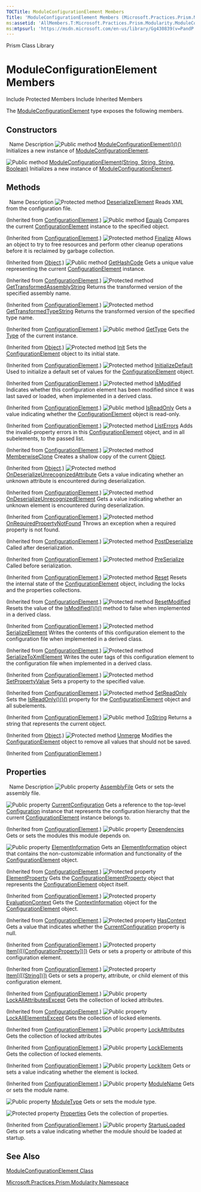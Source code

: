 ```yaml
---
TOCTitle: ModuleConfigurationElement Members
Title: 'ModuleConfigurationElement Members (Microsoft.Practices.Prism.Modularity)'
ms:assetid: 'AllMembers.T:Microsoft.Practices.Prism.Modularity.ModuleConfigurationElement'
ms:mtpsurl: 'https://msdn.microsoft.com/en-us/library/Gg430839(v=PandP.50)'
---
```


Prism Class Library

ModuleConfigurationElement Members
==================================

Include Protected Members
Include Inherited Members

The [ModuleConfigurationElement](https://msdn.microsoft.com/t:microsoft.practices.prism.modularity.moduleconfigurationelement) type exposes the following members.

Constructors
------------

<span id="constructorTableToggle"></span>
 
Name
Description
![](https://msdn.microsoft.com/en-us/Gg430839.pubmethod(en-us,PandP.50).gif "Public method")
[ModuleConfigurationElement()()()](https://msdn.microsoft.com/m:microsoft.practices.prism.modularity.moduleconfigurationelement.)
Initializes a new instance of [ModuleConfigurationElement](https://msdn.microsoft.com/t:microsoft.practices.prism.modularity.moduleconfigurationelement).

![](https://msdn.microsoft.com/en-us/Gg430839.pubmethod(en-us,PandP.50).gif "Public method")
[ModuleConfigurationElement(String, String, String, Boolean)](https://msdn.microsoft.com/m:microsoft.practices.prism.modularity.moduleconfigurationelement.)
Initializes a new instance of [ModuleConfigurationElement](https://msdn.microsoft.com/t:microsoft.practices.prism.modularity.moduleconfigurationelement).

Methods
-------

<span id="methodTableToggle"></span>
 
Name
Description
![](https://msdn.microsoft.com/en-us/Gg430839.protmethod(en-us,PandP.50).gif "Protected method")
[DeserializeElement](http://msdn2.microsoft.com/en-us/library/ms134126)
Reads XML from the configuration file.

(Inherited from [ConfigurationElement](http://msdn2.microsoft.com/en-us/library/kyx77cz3).)
![](https://msdn.microsoft.com/en-us/Gg430839.pubmethod(en-us,PandP.50).gif "Public method")
[Equals](http://msdn2.microsoft.com/en-us/library/cy9e8hzc)
Compares the current [ConfigurationElement](http://msdn2.microsoft.com/en-us/library/kyx77cz3) instance to the specified object.

(Inherited from [ConfigurationElement](http://msdn2.microsoft.com/en-us/library/kyx77cz3).)
![](https://msdn.microsoft.com/en-us/Gg430839.protmethod(en-us,PandP.50).gif "Protected method")
[Finalize](http://msdn2.microsoft.com/en-us/library/4k87zsw7)
Allows an object to try to free resources and perform other cleanup operations before it is reclaimed by garbage collection.

(Inherited from [Object](http://msdn2.microsoft.com/en-us/library/e5kfa45b).)
![](https://msdn.microsoft.com/en-us/Gg430839.pubmethod(en-us,PandP.50).gif "Public method")
[GetHashCode](http://msdn2.microsoft.com/en-us/library/x2t3yh5a)
Gets a unique value representing the current [ConfigurationElement](http://msdn2.microsoft.com/en-us/library/kyx77cz3) instance.

(Inherited from [ConfigurationElement](http://msdn2.microsoft.com/en-us/library/kyx77cz3).)
![](https://msdn.microsoft.com/en-us/Gg430839.protmethod(en-us,PandP.50).gif "Protected method")
[GetTransformedAssemblyString](http://msdn2.microsoft.com/en-us/library/dd642109)
Returns the transformed version of the specified assembly name.

(Inherited from [ConfigurationElement](http://msdn2.microsoft.com/en-us/library/kyx77cz3).)
![](https://msdn.microsoft.com/en-us/Gg430839.protmethod(en-us,PandP.50).gif "Protected method")
[GetTransformedTypeString](http://msdn2.microsoft.com/en-us/library/dd642039)
Returns the transformed version of the specified type name.

(Inherited from [ConfigurationElement](http://msdn2.microsoft.com/en-us/library/kyx77cz3).)
![](https://msdn.microsoft.com/en-us/Gg430839.pubmethod(en-us,PandP.50).gif "Public method")
[GetType](http://msdn2.microsoft.com/en-us/library/dfwy45w9)
Gets the [Type](http://msdn2.microsoft.com/en-us/library/42892f65) of the current instance.

(Inherited from [Object](http://msdn2.microsoft.com/en-us/library/e5kfa45b).)
![](https://msdn.microsoft.com/en-us/Gg430839.protmethod(en-us,PandP.50).gif "Protected method")
[Init](http://msdn2.microsoft.com/en-us/library/ms134128)
Sets the [ConfigurationElement](http://msdn2.microsoft.com/en-us/library/kyx77cz3) object to its initial state.

(Inherited from [ConfigurationElement](http://msdn2.microsoft.com/en-us/library/kyx77cz3).)
![](https://msdn.microsoft.com/en-us/Gg430839.protmethod(en-us,PandP.50).gif "Protected method")
[InitializeDefault](http://msdn2.microsoft.com/en-us/library/9kaww10k)
Used to initialize a default set of values for the [ConfigurationElement](http://msdn2.microsoft.com/en-us/library/kyx77cz3) object.

(Inherited from [ConfigurationElement](http://msdn2.microsoft.com/en-us/library/kyx77cz3).)
![](https://msdn.microsoft.com/en-us/Gg430839.protmethod(en-us,PandP.50).gif "Protected method")
[IsModified](http://msdn2.microsoft.com/en-us/library/cc19b3s9)
Indicates whether this configuration element has been modified since it was last saved or loaded, when implemented in a derived class.

(Inherited from [ConfigurationElement](http://msdn2.microsoft.com/en-us/library/kyx77cz3).)
![](https://msdn.microsoft.com/en-us/Gg430839.pubmethod(en-us,PandP.50).gif "Public method")
[IsReadOnly](http://msdn2.microsoft.com/en-us/library/ms134129)
Gets a value indicating whether the [ConfigurationElement](http://msdn2.microsoft.com/en-us/library/kyx77cz3) object is read-only.

(Inherited from [ConfigurationElement](http://msdn2.microsoft.com/en-us/library/kyx77cz3).)
![](https://msdn.microsoft.com/en-us/Gg430839.protmethod(en-us,PandP.50).gif "Protected method")
[ListErrors](http://msdn2.microsoft.com/en-us/library/ms134130)
Adds the invalid-property errors in this [ConfigurationElement](http://msdn2.microsoft.com/en-us/library/kyx77cz3) object, and in all subelements, to the passed list.

(Inherited from [ConfigurationElement](http://msdn2.microsoft.com/en-us/library/kyx77cz3).)
![](https://msdn.microsoft.com/en-us/Gg430839.protmethod(en-us,PandP.50).gif "Protected method")
[MemberwiseClone](http://msdn2.microsoft.com/en-us/library/57ctke0a)
Creates a shallow copy of the current [Object](http://msdn2.microsoft.com/en-us/library/e5kfa45b).

(Inherited from [Object](http://msdn2.microsoft.com/en-us/library/e5kfa45b).)
![](https://msdn.microsoft.com/en-us/Gg430839.protmethod(en-us,PandP.50).gif "Protected method")
[OnDeserializeUnrecognizedAttribute](http://msdn2.microsoft.com/en-us/library/ms134131)
Gets a value indicating whether an unknown attribute is encountered during deserialization.

(Inherited from [ConfigurationElement](http://msdn2.microsoft.com/en-us/library/kyx77cz3).)
![](https://msdn.microsoft.com/en-us/Gg430839.protmethod(en-us,PandP.50).gif "Protected method")
[OnDeserializeUnrecognizedElement](http://msdn2.microsoft.com/en-us/library/ms134132)
Gets a value indicating whether an unknown element is encountered during deserialization.

(Inherited from [ConfigurationElement](http://msdn2.microsoft.com/en-us/library/kyx77cz3).)
![](https://msdn.microsoft.com/en-us/Gg430839.protmethod(en-us,PandP.50).gif "Protected method")
[OnRequiredPropertyNotFound](http://msdn2.microsoft.com/en-us/library/ms134133)
Throws an exception when a required property is not found.

(Inherited from [ConfigurationElement](http://msdn2.microsoft.com/en-us/library/kyx77cz3).)
![](https://msdn.microsoft.com/en-us/Gg430839.protmethod(en-us,PandP.50).gif "Protected method")
[PostDeserialize](http://msdn2.microsoft.com/en-us/library/ms134134)
Called after deserialization.

(Inherited from [ConfigurationElement](http://msdn2.microsoft.com/en-us/library/kyx77cz3).)
![](https://msdn.microsoft.com/en-us/Gg430839.protmethod(en-us,PandP.50).gif "Protected method")
[PreSerialize](http://msdn2.microsoft.com/en-us/library/ms134135)
Called before serialization.

(Inherited from [ConfigurationElement](http://msdn2.microsoft.com/en-us/library/kyx77cz3).)
![](https://msdn.microsoft.com/en-us/Gg430839.protmethod(en-us,PandP.50).gif "Protected method")
[Reset](http://msdn2.microsoft.com/en-us/library/ms134136)
Resets the internal state of the [ConfigurationElement](http://msdn2.microsoft.com/en-us/library/kyx77cz3) object, including the locks and the properties collections.

(Inherited from [ConfigurationElement](http://msdn2.microsoft.com/en-us/library/kyx77cz3).)
![](https://msdn.microsoft.com/en-us/Gg430839.protmethod(en-us,PandP.50).gif "Protected method")
[ResetModified](http://msdn2.microsoft.com/en-us/library/47ezy87t)
Resets the value of the [IsModified()()()](http://msdn2.microsoft.com/en-us/library/cc19b3s9) method to false when implemented in a derived class.

(Inherited from [ConfigurationElement](http://msdn2.microsoft.com/en-us/library/kyx77cz3).)
![](https://msdn.microsoft.com/en-us/Gg430839.protmethod(en-us,PandP.50).gif "Protected method")
[SerializeElement](http://msdn2.microsoft.com/en-us/library/ms134137)
Writes the contents of this configuration element to the configuration file when implemented in a derived class.

(Inherited from [ConfigurationElement](http://msdn2.microsoft.com/en-us/library/kyx77cz3).)
![](https://msdn.microsoft.com/en-us/Gg430839.protmethod(en-us,PandP.50).gif "Protected method")
[SerializeToXmlElement](http://msdn2.microsoft.com/en-us/library/yxcx3y27)
Writes the outer tags of this configuration element to the configuration file when implemented in a derived class.

(Inherited from [ConfigurationElement](http://msdn2.microsoft.com/en-us/library/kyx77cz3).)
![](https://msdn.microsoft.com/en-us/Gg430839.protmethod(en-us,PandP.50).gif "Protected method")
[SetPropertyValue](http://msdn2.microsoft.com/en-us/library/ms224426)
Sets a property to the specified value.

(Inherited from [ConfigurationElement](http://msdn2.microsoft.com/en-us/library/kyx77cz3).)
![](https://msdn.microsoft.com/en-us/Gg430839.protmethod(en-us,PandP.50).gif "Protected method")
[SetReadOnly](http://msdn2.microsoft.com/en-us/library/ms134139)
Sets the [IsReadOnly()()()](http://msdn2.microsoft.com/en-us/library/ms134129) property for the [ConfigurationElement](http://msdn2.microsoft.com/en-us/library/kyx77cz3) object and all subelements.

(Inherited from [ConfigurationElement](http://msdn2.microsoft.com/en-us/library/kyx77cz3).)
![](https://msdn.microsoft.com/en-us/Gg430839.pubmethod(en-us,PandP.50).gif "Public method")
[ToString](http://msdn2.microsoft.com/en-us/library/7bxwbwt2)
Returns a string that represents the current object.

(Inherited from [Object](http://msdn2.microsoft.com/en-us/library/e5kfa45b).)
![](https://msdn.microsoft.com/en-us/Gg430839.protmethod(en-us,PandP.50).gif "Protected method")
[Unmerge](http://msdn2.microsoft.com/en-us/library/ms224427)
Modifies the [ConfigurationElement](http://msdn2.microsoft.com/en-us/library/kyx77cz3) object to remove all values that should not be saved.

(Inherited from [ConfigurationElement](http://msdn2.microsoft.com/en-us/library/kyx77cz3).)

Properties
----------

<span id="propertyTableToggle"></span>
 
Name
Description
![](https://msdn.microsoft.com/en-us/Gg430839.pubproperty(en-us,PandP.50).gif "Public property")
[AssemblyFile](https://msdn.microsoft.com/p:microsoft.practices.prism.modularity.moduleconfigurationelement.assemblyfile)
Gets or sets the assembly file.

![](https://msdn.microsoft.com/en-us/Gg430839.pubproperty(en-us,PandP.50).gif "Public property")
[CurrentConfiguration](http://msdn2.microsoft.com/en-us/library/dd412601)
Gets a reference to the top-level [Configuration](http://msdn2.microsoft.com/en-us/library/s7kc101z) instance that represents the configuration hierarchy that the current [ConfigurationElement](http://msdn2.microsoft.com/en-us/library/kyx77cz3) instance belongs to.

(Inherited from [ConfigurationElement](http://msdn2.microsoft.com/en-us/library/kyx77cz3).)
![](https://msdn.microsoft.com/en-us/Gg430839.pubproperty(en-us,PandP.50).gif "Public property")
[Dependencies](https://msdn.microsoft.com/p:microsoft.practices.prism.modularity.moduleconfigurationelement.dependencies)
Gets or sets the modules this module depends on.

![](https://msdn.microsoft.com/en-us/Gg430839.pubproperty(en-us,PandP.50).gif "Public property")
[ElementInformation](http://msdn2.microsoft.com/en-us/library/ms134142)
Gets an [ElementInformation](http://msdn2.microsoft.com/en-us/library/ms134413) object that contains the non-customizable information and functionality of the [ConfigurationElement](http://msdn2.microsoft.com/en-us/library/kyx77cz3) object.

(Inherited from [ConfigurationElement](http://msdn2.microsoft.com/en-us/library/kyx77cz3).)
![](https://msdn.microsoft.com/en-us/Gg430839.protproperty(en-us,PandP.50).gif "Protected property")
[ElementProperty](http://msdn2.microsoft.com/en-us/library/ms134143)
Gets the [ConfigurationElementProperty](http://msdn2.microsoft.com/en-us/library/ms134174) object that represents the [ConfigurationElement](http://msdn2.microsoft.com/en-us/library/kyx77cz3) object itself.

(Inherited from [ConfigurationElement](http://msdn2.microsoft.com/en-us/library/kyx77cz3).)
![](https://msdn.microsoft.com/en-us/Gg430839.protproperty(en-us,PandP.50).gif "Protected property")
[EvaluationContext](http://msdn2.microsoft.com/en-us/library/ms134144)
Gets the [ContextInformation](http://msdn2.microsoft.com/en-us/library/ms134368) object for the [ConfigurationElement](http://msdn2.microsoft.com/en-us/library/kyx77cz3) object.

(Inherited from [ConfigurationElement](http://msdn2.microsoft.com/en-us/library/kyx77cz3).)
![](https://msdn.microsoft.com/en-us/Gg430839.protproperty(en-us,PandP.50).gif "Protected property")
[HasContext](http://msdn2.microsoft.com/en-us/library/hh136640)
Gets a value that indicates whether the [CurrentConfiguration](http://msdn2.microsoft.com/en-us/library/dd412601) property is null.

(Inherited from [ConfigurationElement](http://msdn2.microsoft.com/en-us/library/kyx77cz3).)
![](https://msdn.microsoft.com/en-us/Gg430839.protproperty(en-us,PandP.50).gif "Protected property")
[Item\[(\[(ConfigurationProperty\])\])](http://msdn2.microsoft.com/en-us/library/es150ftc)
Gets or sets a property or attribute of this configuration element.

(Inherited from [ConfigurationElement](http://msdn2.microsoft.com/en-us/library/kyx77cz3).)
![](https://msdn.microsoft.com/en-us/Gg430839.protproperty(en-us,PandP.50).gif "Protected property")
[Item\[(\[(String\])\])](http://msdn2.microsoft.com/en-us/library/c8693ks1)
Gets or sets a property, attribute, or child element of this configuration element.

(Inherited from [ConfigurationElement](http://msdn2.microsoft.com/en-us/library/kyx77cz3).)
![](https://msdn.microsoft.com/en-us/Gg430839.pubproperty(en-us,PandP.50).gif "Public property")
[LockAllAttributesExcept](http://msdn2.microsoft.com/en-us/library/ms134146)
Gets the collection of locked attributes.

(Inherited from [ConfigurationElement](http://msdn2.microsoft.com/en-us/library/kyx77cz3).)
![](https://msdn.microsoft.com/en-us/Gg430839.pubproperty(en-us,PandP.50).gif "Public property")
[LockAllElementsExcept](http://msdn2.microsoft.com/en-us/library/ms134147)
Gets the collection of locked elements.

(Inherited from [ConfigurationElement](http://msdn2.microsoft.com/en-us/library/kyx77cz3).)
![](https://msdn.microsoft.com/en-us/Gg430839.pubproperty(en-us,PandP.50).gif "Public property")
[LockAttributes](http://msdn2.microsoft.com/en-us/library/ms134148)
Gets the collection of locked attributes

(Inherited from [ConfigurationElement](http://msdn2.microsoft.com/en-us/library/kyx77cz3).)
![](https://msdn.microsoft.com/en-us/Gg430839.pubproperty(en-us,PandP.50).gif "Public property")
[LockElements](http://msdn2.microsoft.com/en-us/library/ms134149)
Gets the collection of locked elements.

(Inherited from [ConfigurationElement](http://msdn2.microsoft.com/en-us/library/kyx77cz3).)
![](https://msdn.microsoft.com/en-us/Gg430839.pubproperty(en-us,PandP.50).gif "Public property")
[LockItem](http://msdn2.microsoft.com/en-us/library/ms134150)
Gets or sets a value indicating whether the element is locked.

(Inherited from [ConfigurationElement](http://msdn2.microsoft.com/en-us/library/kyx77cz3).)
![](https://msdn.microsoft.com/en-us/Gg430839.pubproperty(en-us,PandP.50).gif "Public property")
[ModuleName](https://msdn.microsoft.com/p:microsoft.practices.prism.modularity.moduleconfigurationelement.modulename)
Gets or sets the module name.

![](https://msdn.microsoft.com/en-us/Gg430839.pubproperty(en-us,PandP.50).gif "Public property")
[ModuleType](https://msdn.microsoft.com/p:microsoft.practices.prism.modularity.moduleconfigurationelement.moduletype)
Gets or sets the module type.

![](https://msdn.microsoft.com/en-us/Gg430839.protproperty(en-us,PandP.50).gif "Protected property")
[Properties](http://msdn2.microsoft.com/en-us/library/3kx8tt8d)
Gets the collection of properties.

(Inherited from [ConfigurationElement](http://msdn2.microsoft.com/en-us/library/kyx77cz3).)
![](https://msdn.microsoft.com/en-us/Gg430839.pubproperty(en-us,PandP.50).gif "Public property")
[StartupLoaded](https://msdn.microsoft.com/p:microsoft.practices.prism.modularity.moduleconfigurationelement.startuploaded)
Gets or sets a value indicating whether the module should be loaded at startup.

See Also
--------

<span id="seeAlsoToggle"></span>
[ModuleConfigurationElement Class](https://msdn.microsoft.com/t:microsoft.practices.prism.modularity.moduleconfigurationelement)

[Microsoft.Practices.Prism.Modularity Namespace](https://msdn.microsoft.com/n:microsoft.practices.prism.modularity)
